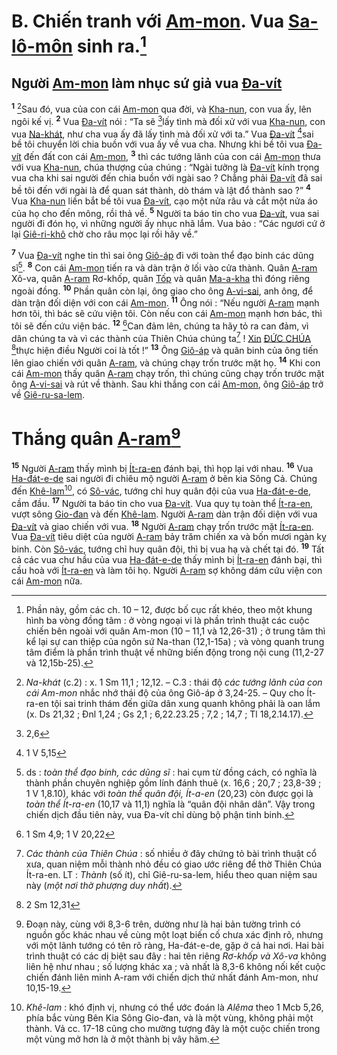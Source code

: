 # B. Chiến tranh với [Am-mon](). Vua [Sa-lô-môn]() sinh ra.[^1-af5b63fa-da4e-4240-97a8-f6b527701eb1]

## Người [Am-mon]() làm nhục sứ giả vua [Đa-vít]()
<sup><b>1</b></sup> [^2-af5b63fa-da4e-4240-97a8-f6b527701eb1]Sau đó, vua của con cái [Am-mon]() qua đời, và [Kha-nun](), con vua ấy, lên ngôi kế vị. <sup><b>2</b></sup> Vua [Đa-vít]() nói : “Ta sẽ [^1@-af5b63fa-da4e-4240-97a8-f6b527701eb1]lấy tình mà đối xử với vua [Kha-nun](), con vua [Na-khát](), như cha vua ấy đã lấy tình mà đối xử với ta.” Vua [Đa-vít]() [^2@-af5b63fa-da4e-4240-97a8-f6b527701eb1]sai bề tôi chuyển lời chia buồn với vua ấy về vua cha. Nhưng khi bề tôi vua [Đa-vít]() đến đất con cái [Am-mon](), <sup><b>3</b></sup> thì các tướng lãnh của con cái [Am-mon]() thưa với vua [Kha-nun](), chúa thượng của chúng : “Ngài tưởng là [Đa-vít]() kính trọng vua cha khi sai người đến chia buồn với ngài sao ? Chẳng phải [Đa-vít]() đã sai bề tôi đến với ngài là để quan sát thành, dò thám và lật đổ thành sao ?” <sup><b>4</b></sup> Vua [Kha-nun]() liền bắt bề tôi vua [Đa-vít](), cạo một nửa râu và cắt một nửa áo của họ cho đến mông, rồi thả về. <sup><b>5</b></sup> Người ta báo tin cho vua [Đa-vít](), vua sai người đi đón họ, vì những người ấy nhục nhã lắm. Vua bảo : “Các ngươi cứ ở lại [Giê-ri-khô]() chờ cho râu mọc lại rồi hãy về.”

<sup><b>7</b></sup> Vua [Đa-vít]() nghe tin thì sai ông [Giô-áp]() đi với toàn thể đạo binh các dũng sĩ[^4-af5b63fa-da4e-4240-97a8-f6b527701eb1]. <sup><b>8</b></sup> Con cái [Am-mon]() tiến ra và dàn trận ở lối vào cửa thành. Quân [A-ram]() Xô-va, quân [A-ram]() Rơ-khốp, quân [Tốp]() và quân [Ma-a-kha]() thì đóng riêng ngoài đồng. <sup><b>10</b></sup> Phần quân còn lại, ông giao cho ông [A-vi-sai](), anh ông, để dàn trận đối diện với con cái [Am-mon](). <sup><b>11</b></sup> Ông nói : “Nếu người [A-ram]() mạnh hơn tôi, thì bác sẽ cứu viện tôi. Còn nếu con cái [Am-mon]() mạnh hơn bác, thì tôi sẽ đến cứu viện bác. <sup><b>12</b></sup> [^4@-af5b63fa-da4e-4240-97a8-f6b527701eb1]Can đảm lên, chúng ta hãy tỏ ra can đảm, vì dân chúng ta và vì các thành của Thiên Chúa chúng ta[^6-af5b63fa-da4e-4240-97a8-f6b527701eb1] ! [Xin]() [ĐỨC CHÚA]() [^5@-af5b63fa-da4e-4240-97a8-f6b527701eb1]thực hiện điều Người coi là tốt !” <sup><b>13</b></sup> Ông [Giô-áp]() và quân binh của ông tiến lên giao chiến với quân [A-ram](), và chúng chạy trốn trước mặt họ. <sup><b>14</b></sup> Khi con cái [Am-mon]() thấy quân [A-ram]() chạy trốn, thì chúng cũng chạy trốn trước mặt ông [A-vi-sai]() và rút về thành. Sau khi thắng con cái [Am-mon](), ông [Giô-áp]() trở về [Giê-ru-sa-lem]().


# Thắng quân [A-ram]()[^7-af5b63fa-da4e-4240-97a8-f6b527701eb1]
<sup><b>15</b></sup> Người [A-ram]() thấy mình bị [Ít-ra-en]() đánh bại, thì họp lại với nhau. <sup><b>16</b></sup> Vua [Ha-đát-e-de]() sai người đi chiêu mộ người [A-ram]() ở bên kia Sông Cả. Chúng đến [Khê-lam]()[^8-af5b63fa-da4e-4240-97a8-f6b527701eb1], có [Sô-vác](), tướng chỉ huy quân đội của vua [Ha-đát-e-de](), cầm đầu. <sup><b>17</b></sup> Người ta báo tin cho vua [Đa-vít](). Vua quy tụ toàn thể [Ít-ra-en](), vượt sông [Gio-đan]() và đến [Khê-lam](). Người [A-ram]() dàn trận đối diện với vua [Đa-vít]() và giao chiến với vua. <sup><b>18</b></sup> Người [A-ram]() chạy trốn trước mặt [Ít-ra-en](). Vua [Đa-vít]() tiêu diệt của người [A-ram]() bảy trăm chiến xa và bốn mươi ngàn kỵ binh. Còn [Sô-vác](), tướng chỉ huy quân đội, thì bị vua hạ và chết tại đó. <sup><b>19</b></sup> Tất cả các vua chư hầu của vua [Ha-đát-e-de]() thấy mình bị [Ít-ra-en]() đánh bại, thì cầu hoà với [Ít-ra-en]() và làm tôi họ. Người [A-ram]() sợ không dám cứu viện con cái [Am-mon]() nữa.

[^1-af5b63fa-da4e-4240-97a8-f6b527701eb1]: Phần này, gồm các ch. 10 – 12, được bố cục rất khéo, theo một khung hình ba vòng đồng tâm : ở vòng ngoại vi là phần trình thuật các cuộc chiến bên ngoài với quân Am-mon (10 – 11,1 và 12,26-31) ; ở trung tâm thì kể lại sự can thiệp của ngôn sứ Na-than (12,1-15a) ; và vòng quanh trung tâm điểm là phần trình thuật về những biến động trong nội cung (11,2-27 và 12,15b-25).
[^2-af5b63fa-da4e-4240-97a8-f6b527701eb1]: *Na-khát* (c.2) : x. 1 Sm 11,1 ; 12,12. – C.3 : thái độ *các tướng lãnh của con cái Am-mon* nhắc nhớ thái độ của ông Giô-áp ở 3,24-25. – Quy cho Ít-ra-en tội sai trinh thám đến giữa dân xung quanh không phải là oan lắm (x. Ds 21,32 ; Đnl 1,24 ; Gs 2,1 ; 6,22.23.25 ; 7,2 ; 14,7 ; Tl 18,2.14.17).
[^4-af5b63fa-da4e-4240-97a8-f6b527701eb1]: ds : *toàn thể đạo binh, các dũng sĩ* : hai cụm từ đồng cách, có nghĩa là thành phần chuyên nghiệp gồm lính đánh thuê (x. 16,6 ; 20,7 ; 23,8-39 ; 1 V 1,8.10), khác với *toàn thể quân đội, Ít-a-en* (20,23) còn được gọi là *toàn thể Ít-ra-en* (10,17 và 11,1) nghĩa là “quân đội nhân dân”. Vậy trong chiến dịch đầu tiên này, vua Đa-vít chỉ dùng bộ phận tinh binh.
[^6-af5b63fa-da4e-4240-97a8-f6b527701eb1]: *Các thành của Thiên Chúa* : số nhiều ở đây chứng tỏ bài trình thuật cổ xưa, quan niệm mỗi thành nhỏ đều có giao ước riêng để thờ Thiên Chúa Ít-ra-en. LT : *Thành* (số ít), chỉ Giê-ru-sa-lem, hiểu theo quan niệm sau này (*một nơi thờ phượng duy nhất*).
[^7-af5b63fa-da4e-4240-97a8-f6b527701eb1]: Đoạn này, cùng với 8,3-6 trên, dường như là hai bản tường trình có nguồn gốc khác nhau về cùng một loạt biến cố chưa xác định rõ, nhưng với một lãnh tướng có tên rõ ràng, Ha-đát-e-de, gặp ở cả hai nơi. Hai bài trình thuật có các dị biệt sau đây : hai tên riêng *Rơ-khốp và Xô-va* không liên hệ như nhau ; số lượng khác xa ; và nhất là 8,3-6 không nối kết cuộc chiến đánh liên minh A-ram với chiến dịch thứ nhất đánh Am-mon, như 10,15-19.
[^8-af5b63fa-da4e-4240-97a8-f6b527701eb1]: *Khê-lam* : khó định vị, nhưng có thể ước đoán là *Alêma* theo 1 Mcb 5,26, phía bắc vùng Bên Kia Sông Gio-đan, và là một vùng, không phải một thành. Vả cc. 17-18 cũng cho mường tượng đây là một cuộc chiến trong một vùng mở hơn là ở một thành bị vây hãm.
[^1@-af5b63fa-da4e-4240-97a8-f6b527701eb1]: 2,6
[^2@-af5b63fa-da4e-4240-97a8-f6b527701eb1]: 1 V 5,15
[^4@-af5b63fa-da4e-4240-97a8-f6b527701eb1]: 1 Sm 4,9; 1 V 20,22
[^5@-af5b63fa-da4e-4240-97a8-f6b527701eb1]: 2 Sm 12,31